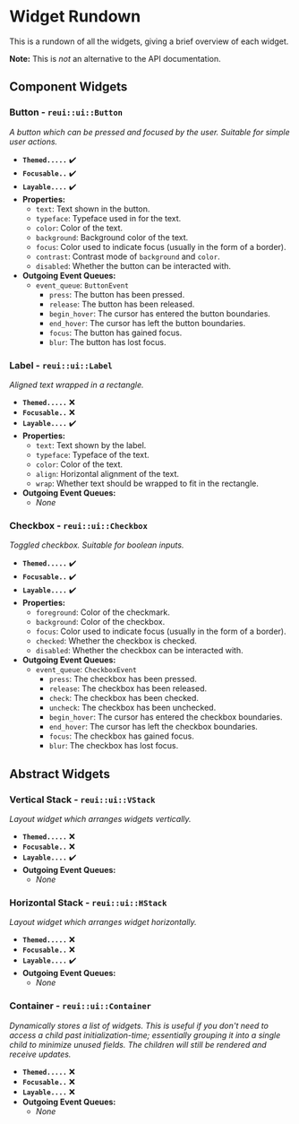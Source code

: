 # Widget Rundown

This is a rundown of all the widgets, giving a brief overview of each widget.

**Note:** This is *not* an alternative to the API documentation.

## Component Widgets

### Button - `reui::ui::Button`

*A button which can be pressed and focused by the user. Suitable for simple user actions.*

- **`Themed.....`** ✔️
- **`Focusable..`** ✔️
- **`Layable....`** ✔️
- **Properties:**
    - `text`: Text shown in the button.
    - `typeface`: Typeface used in for the text.
    - `color`: Color of the text.
    - `background`: Background color of the text.
    - `focus`: Color used to indicate focus (usually in the form of a border).
    - `contrast`: Contrast mode of `background` and `color`.
    - `disabled`: Whether the button can be interacted with.
- **Outgoing Event Queues:**
    - `event_queue`: `ButtonEvent`
        - `press`: The button has been pressed.
        - `release`: The button has been released.
        - `begin_hover`: The cursor has entered the button boundaries.
        - `end_hover`: The cursor has left the button boundaries.
        - `focus`: The button has gained focus.
        - `blur`: The button has lost focus.

### Label - `reui::ui::Label`

*Aligned text wrapped in a rectangle.*

- **`Themed.....`** ❌
- **`Focusable..`** ❌
- **`Layable....`** ✔️
- **Properties:**
    - `text`: Text shown by the label.
    - `typeface`: Typeface of the text.
    - `color`: Color of the text.
    - `align`: Horizontal alignment of the text.
    - `wrap`: Whether text should be wrapped to fit in the rectangle.
- **Outgoing Event Queues:**
    - *None*

### Checkbox - `reui::ui::Checkbox`

*Toggled checkbox. Suitable for boolean inputs.*

- **`Themed.....`** ✔️
- **`Focusable..`** ✔️
- **`Layable....`** ✔️
- **Properties:**
    - `foreground`: Color of the checkmark.
    - `background`: Color of the checkbox.
    - `focus`: Color used to indicate focus (usually in the form of a border).
    - `checked`: Whether the checkbox is checked.
    - `disabled`: Whether the checkbox can be interacted with.
- **Outgoing Event Queues:**
    - `event_queue`: `CheckboxEvent`
        - `press`: The checkbox has been pressed.
        - `release`: The checkbox has been released.
        - `check`: The checkbox has been checked.
        - `uncheck`: The checkbox has been unchecked.
        - `begin_hover`: The cursor has entered the checkbox boundaries.
        - `end_hover`: The cursor has left the checkbox boundaries.
        - `focus`: The checkbox has gained focus.
        - `blur`: The checkbox has lost focus.

## Abstract Widgets

### Vertical Stack - `reui::ui::VStack`

*Layout widget which arranges widgets vertically.*

- **`Themed.....`** ❌
- **`Focusable..`** ❌
- **`Layable....`** ✔️
- **Outgoing Event Queues:**
    - *None*

### Horizontal Stack - `reui::ui::HStack`

*Layout widget which arranges widget horizontally.*

- **`Themed.....`** ❌
- **`Focusable..`** ❌
- **`Layable....`** ✔️
- **Outgoing Event Queues:**
    - *None*

### Container - `reui::ui::Container`

*Dynamically stores a list of widgets. This is useful if you don't need to access a child past initialization-time; essentially grouping it into a single child to minimize unused fields.*
*The children will still be rendered and receive updates.*

- **`Themed.....`** ❌
- **`Focusable..`** ❌
- **`Layable....`** ❌
- **Outgoing Event Queues:**
    - *None*

